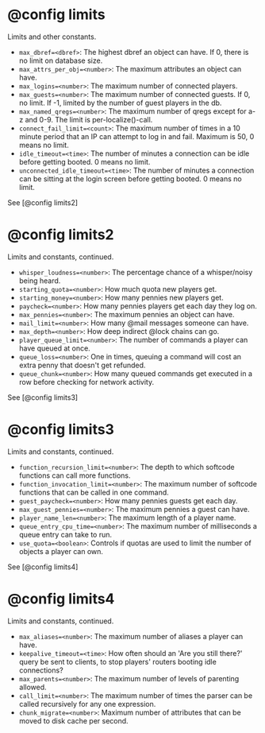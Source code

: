 # @config limits
Limits and other constants.

- `max_dbref=<dbref>`: The highest dbref an object can have. If 0, there is no limit on database size.
- `max_attrs_per_obj=<number>`: The maximum attributes an object can have.
- `max_logins=<number>`: The maximum number of connected players.
- `max_guests=<number>`: The maximum number of connected guests. If 0, no limit. If -1, limited by the number of guest players in the db.
- `max_named_qregs=<number>`: The maximum number of qregs except for a-z and 0-9. The limit is per-localize()-call.
- `connect_fail_limit=<count>`: The maximum number of times in a 10 minute period that an IP can attempt to log in and fail. Maximum is 50, 0 means no limit.
- `idle_timeout=<time>`: The number of minutes a connection can be idle before getting booted. 0 means no limit.
- `unconnected_idle_timeout=<time>`: The number of minutes a connection can be sitting at the login screen before getting booted. 0 means no limit.

See [@config limits2]

# @config limits2
Limits and constants, continued.

- `whisper_loudness=<number>`: The percentage chance of a whisper/noisy being heard.
- `starting_quota=<number>`: How much quota new players get.
- `starting_money=<number>`: How many pennies new players get.
- `paycheck=<number>`: How many pennies players get each day they log on.
- `max_pennies=<number>`: The maximum pennies an object can have.
- `mail_limit=<number>`: How many @mail messages someone can have.
- `max_depth=<number>`: How deep indirect @lock chains can go.
- `player_queue_limit=<number>`: The number of commands a player can have queued at once.
- `queue_loss=<number>`: One in <number> times, queuing a command will cost an extra penny that doesn't get refunded.
- `queue_chunk=<number>`: How many queued commands get executed in a row before checking for network activity.

See [@config limits3]

# @config limits3
Limits and constants, continued.

- `function_recursion_limit=<number>`: The depth to which softcode functions can call more functions.
- `function_invocation_limit=<number>`: The maximum number of softcode functions that can be called in one command.
- `guest_paycheck=<number>`: How many pennies guests get each day.
- `max_guest_pennies=<number>`: The maximum pennies a guest can have.
- `player_name_len=<number>`: The maximum length of a player name.
- `queue_entry_cpu_time=<number>`: The maximum number of milliseconds a queue entry can take to run.
- `use_quota=<boolean>`: Controls if quotas are used to limit the number of objects a player can own.

See [@config limits4]

# @config limits4
Limits and constants, continued.

- `max_aliases=<number>`: The maximum number of aliases a player can have.
- `keepalive_timeout=<time>`: How often should an 'Are you still there?' query be sent to clients, to stop players' routers booting idle connections?
- `max_parents=<number>`: The maximum number of levels of parenting allowed.
- `call_limit=<number>`: The maximum number of times the parser can be called recursively for any one expression.
- `chunk_migrate=<number>`: Maximum number of attributes that can be moved to disk cache per second.


